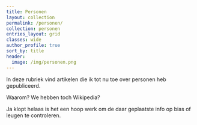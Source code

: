 ```yaml
---
title: Personen
layout: collection
permalink: /personen/
collection: personen
entries_layout: grid
classes: wide
author_profile: true
sort_by: title
header:
  image: /img/personen.png
---
```


In deze rubriek vind artikelen die ik tot nu toe over personen heb gepubliceerd. 

Waarom? We hebben toch Wikipedia? 

Ja klopt helaas is het een hoop werk om de daar geplaatste info op bias of leugen te controleren.
